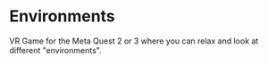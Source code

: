 # Environments
VR Game for the Meta Quest 2 or 3 where you can relax and look at different "environments".
